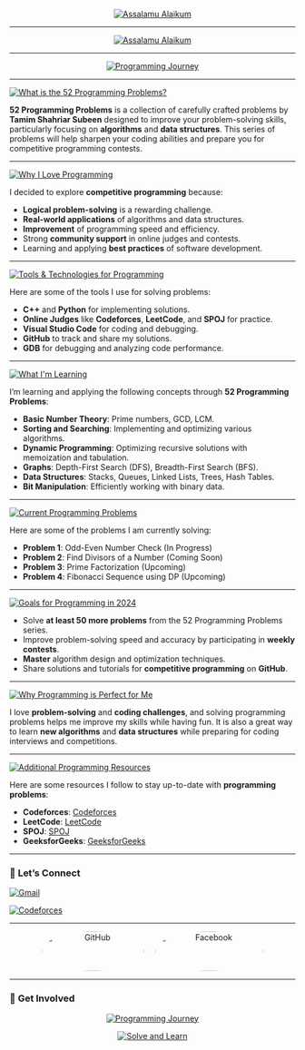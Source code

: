 
<p align="center">
  <a href="https://github.com/CodderPrince">
    <img src="https://readme-typing-svg.demolab.com?font=Fira+Code&size=35&pause=2000&color=FFD700&center=true&vCenter=true&width=1000&lines=52-Programming-Problem-Tamim-Shahriar-Subeen" alt="Assalamu Alaikum">
  </a>
</p>


---

<p align="center">
  <a href="https://github.com/CodderPrince">
    <img src="https://readme-typing-svg.demolab.com?font=Fira+Code&size=38&pause=2000&color=FFA500&center=true&vCenter=true&width=1000&lines=👋+Assalamu+Alaikum,+I'm+Prince!" alt="Assalamu Alaikum">
  </a>
</p>

---

<p align="center">
  <a href="https://github.com/CodderPrince">
    <img src="https://readme-typing-svg.demolab.com?font=Fira+Code&size=32&pause=2000&color=00FF00&center=true&vCenter=true&width=1000&lines=🚀+Welcome+to+my+Programming+Journey!+Solve+with+me!" alt="Programming Journey">
  </a>
</p>


---



<p align="left">
   <a href="https://github.com/CodderPrince">
    <img src="https://readme-typing-svg.demolab.com?font=Fira+Code&size=28&pause=2000&color=FFA500&center=false&vCenter=false&width=1000&lines=💡+What+is+the+52+Programming+Problems❓" alt="What is the 52 Programming Problems?">
  </a>
</p>

**52 Programming Problems** is a collection of carefully crafted problems by **Tamim Shahriar Subeen** designed to improve your problem-solving skills, particularly focusing on **algorithms** and **data structures**. This series of problems will help sharpen your coding abilities and prepare you for competitive programming contests.



---


<p align="left">
   <a href="https://github.com/CodderPrince">
    <img src="https://readme-typing-svg.demolab.com?font=Fira+Code&size=28&pause=2000&color=00FF00&center=false&vCenter=false&width=1000&lines=🧑‍💻+Why+I+Love+Programming❓" alt="Why I Love Programming">
  </a>
</p>

I decided to explore **competitive programming** because:
- **Logical problem-solving** is a rewarding challenge.
- **Real-world applications** of algorithms and data structures.
- **Improvement** of programming speed and efficiency.
- Strong **community support** in online judges and contests.
- Learning and applying **best practices** of software development.

---

<p align="left">
   <a href="https://github.com/CodderPrince">
    <img src="https://readme-typing-svg.demolab.com?font=Fira+Code&size=28&pause=2000&color=FF5733&center=false&vCenter=false&width=1000&lines=🔧+Tools+%26+Technologies+I'm+Using+for+Solving+Problems" alt="Tools & Technologies for Programming">
  </a>
</p>

Here are some of the tools I use for solving problems:
- **C++** and **Python** for implementing solutions.
- **Online Judges** like **Codeforces**, **LeetCode**, and **SPOJ** for practice.
- **Visual Studio Code** for coding and debugging.
- **GitHub** to track and share my solutions.
- **GDB** for debugging and analyzing code performance.

---

<p align="left">
  <a href="https://github.com/CodderPrince">
    <img src="https://readme-typing-svg.demolab.com?font=Fira+Code&size=28&pause=2000&color=FFD700&center=false&vCenter=false&width=1000&lines=🌱+What+I'm+Learning+from+52+Programming+Problems❓" alt="What I'm Learning">
  </a>
</p>

I’m learning and applying the following concepts through **52 Programming Problems**:
- **Basic Number Theory**: Prime numbers, GCD, LCM.
- **Sorting and Searching**: Implementing and optimizing various algorithms.
- **Dynamic Programming**: Optimizing recursive solutions with memoization and tabulation.
- **Graphs**: Depth-First Search (DFS), Breadth-First Search (BFS).
- **Data Structures**: Stacks, Queues, Linked Lists, Trees, Hash Tables.
- **Bit Manipulation**: Efficiently working with binary data.

---

<p align="left">
  <a href="https://github.com/CodderPrince">
    <img src="https://readme-typing-svg.demolab.com?font=Fira+Code&size=28&pause=2000&color=FF6347&center=false&vCenter=false&width=1000&lines=🎯+Current+Programming+Problems+I'm+Working+On" alt="Current Programming Problems">
  </a>
</p>

Here are some of the problems I am currently solving:
- **Problem 1**: Odd-Even Number Check (In Progress)
- **Problem 2**: Find Divisors of a Number (Coming Soon)
- **Problem 3**: Prime Factorization (Upcoming)
- **Problem 4**: Fibonacci Sequence using DP (Upcoming)

---

<p align="left">
  <a href="https://github.com/CodderPrince">
    <img src="https://readme-typing-svg.demolab.com?font=Fira+Code&size=28&pause=2000&color=FF6347&center=false&vCenter=false&width=1000&lines=🏁+Goals+for+Programming+in+2024" alt="Goals for Programming in 2024">
  </a>
</p>

- Solve **at least 50 more problems** from the 52 Programming Problems series.
- Improve problem-solving speed and accuracy by participating in **weekly contests**.
- **Master** algorithm design and optimization techniques.
- Share solutions and tutorials for **competitive programming** on **GitHub**.

---

<p align="left">
  <a href="https://github.com/CodderPrince">
    <img src="https://readme-typing-svg.demolab.com?font=Fira+Code&size=28&pause=2000&color=FF1493&center=false&vCenter=false&width=1000&lines=🧩+Why+Programming+is+Perfect+for+Me❓" alt="Why Programming is Perfect for Me">
  </a>
</p>

I love **problem-solving** and **coding challenges**, and solving programming problems helps me improve my skills while having fun. It is also a great way to learn **new algorithms** and **data structures** while preparing for coding interviews and competitions.

---

<p align="left">
  <a href="https://github.com/CodderPrince">
    <img src="https://readme-typing-svg.demolab.com?font=Fira+Code&size=28&pause=2000&color=FF6347&center=false&vCenter=false&width=1000&lines=🌟+Additional+Programming+Resources+%3A" alt="Additional Programming Resources">
  </a>
</p>

Here are some resources I follow to stay up-to-date with **programming problems**:
- **Codeforces**: [Codeforces](https://codeforces.com/)
- **LeetCode**: [LeetCode](https://leetcode.com/)
- **SPOJ**: [SPOJ](https://www.spoj.com/)
- **GeeksforGeeks**: [GeeksforGeeks](https://www.geeksforgeeks.org/)

---

### 📣 **Let’s Connect**

<p align="left">
  <a href="mailto:cse12105007brur@gmail.com">
    <img src="https://readme-typing-svg.demolab.com?font=Fira+Code&size=28&pause=1000&color=FFA500&width=800&lines=📧+Gmail:+cse12105007brur@gmail.com" alt="Gmail">
  </a>
</p>

<p align="left">
  <a href="https://codeforces.com/profile/Prince.001">
    <img src="https://readme-typing-svg.demolab.com?font=Fira+Code&size=28&pause=1000&color=00FF00&width=800&lines=💻+Codeforces:+Prince.001" alt="Codeforces">
  </a>
</p>

---

<div align="center" style="display: flex; justify-content: center; gap: 20px;">
  <!-- GitHub Icon -->
  <a href="https://github.com/CodderPrince" target="_blank">
    <img src="https://img.shields.io/badge/GitHub-181717?style=for-the-badge&logo=github&logoColor=white" alt="GitHub"
    style="border-radius: 50%; height: 70px; width: 180px;">
  </a>
  
  <!-- Facebook Icon -->
  <a href="https://www.facebook.com/md.annahian" target="_blank">
    <img src="https://img.shields.io/badge/Facebook-1877F2?style=for-the-badge&logo=facebook&logoColor=white" alt="Facebook"
    style="border-radius: 150%; height: 70px; width: 190px;">
  </a>
</div>

---

### 💬 **Get Involved**

<p align="center">
  <a href="https://github.com/CodderPrince">
    <img src="https://readme-typing-svg.demolab.com?font=Fira+Code&size=45&pause=2000&color=FF6347&center=true&vCenter=true&width=1000&lines=🚀+Welcome+to+my+Programming+Journey!" alt="Programming Journey">
  </a>
</p>
<p align="center">
  <a href="https://github.com/CodderPrince">
    <img src="https://readme-typing-svg.demolab.com?font=Fira+Code&size=48&pause=2000&color=00FF00&center=true&vCenter=true&width=1000&lines=Solve+and+learn+with+me!" alt="Solve and Learn">
  </a>
</p>
